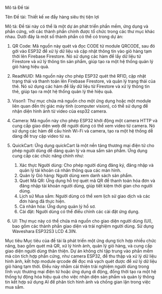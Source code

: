 Mô tả Đề tài

Tên Đề tài: Thiết kế xe đẩy hàng siêu thị tiện lợi

Mô tả:
Đề tài này có thể là một dự án phát triển phần mềm, ứng dụng và phần cứng, với các thành phần chính được tổ chức trong các thư mục khác nhau. Dưới đây là một số thành phần có thể có trong dự án:

1. QR Code:
 Mã nguồn này quét và đọc CODE từ module QRCODE, sau đó gởi vào ESP32 để xử lý dữ liệu và cập nhật thông tin vào giỏ hàng tạm thời lên Firebase Firestore. Nó sử dụng các hàm để lấy dữ liệu từ Firestore và xử lý thông tin sản phẩm, giúp tạo ra một hệ thống quản lý giỏ hàng hiệu quả.

3. ReadNUID:
  Mã nguồn này cho phép ESP32 quét thẻ RFID, cập nhật trạng thái và thanh toán lên Firebase Firestore, và quản lý trạng thái của thẻ. Nó sử dụng các hàm để lấy dữ liệu từ Firestore và xử lý thông tin thẻ, giúp tạo ra một hệ thống quản lý thẻ hiệu quả.

4. Vison1:
   Thư mục chứa mã nguồn cho một ứng dụng hoặc một module liên quan đến thị giác máy tính (computer vision), có thể sử dụng để nhận diện hình ảnh từ video của esp32 camera.

5. Camera:
  Mã nguồn này cho phép ESP32 khởi động một camera HTTP và cung cấp giao diện web để người dùng có thể xem video từ camera. Nó sử dụng các hàm để cấu hình Wi-Fi và camera, tạo ra một hệ thống dễ dàng để truy cập video từ xa.

6. QuickCart:
  Ứng dụng quickCart là một nền tảng thương mại điện tử cho phép người dùng dễ dàng quản lý và mua sắm sản phẩm. Ứng dụng cung cấp các chức năng chính như:
    1. Xác thực Người dùng: Cho phép người dùng đăng ký, đăng nhập và quản lý tài khoản cá nhân thông qua các màn hình.
    2. Quản lý Giỏ hàng: Người dùng xem danh sách sản phẩm.
    3. Quét Mã QR: Ứng dụng hỗ trợ quét mã QR để thanh toán hóa đơn và đăng nhập tài khoản người dùng, giúp tiết kiệm thời gian cho người dùng.
    4. Lịch sử Mua sắm: Người dùng có thể xem lịch sử giao dịch và các đơn hàng đã thực hiện.
    5. Cá nhân hóa: Ứng dụng quản lý hồ sơ.
    6. Cài đặt: Người dùng có thể điều chỉnh các cài đặt ứng dụng.
       
7. UI:
  Thư mục này có thể chứa mã nguồn cho giao diện người dùng (UI), bao gồm các thành phần giao diện và trải nghiệm người dùng. Sử dụng Waveshara ESP32S3 LCD 4.3IN.

Mục tiêu
   Mục tiêu của đề tài là phát triển một ứng dụng tích hợp nhiều chức năng, bao gồm quét mã QR, xử lý hình ảnh, quản lý giỏ hàng, và cung cấp giao diện người dùng thân thiện. Dự án không chỉ tập trung vào phần mềm mà còn tích hợp phần cứng, như camera ESP32, để thu thập và xử lý dữ liệu hình ảnh, kết hợp module qrcode để đọc mã vạch quét được để xử lý dữ liệu giỏ hàng tạm thời. Điều này nhằm cải thiện trải nghiệm người dùng trong lĩnh vực thương mại điện tử hoặc ứng dụng di động, đồng thời tạo ra một hệ thống tự động hóa hiệu quả cho việc nhận diện sản phẩm và quản lý thông tin kết hợp sử dụng AI để phân tích hình ảnh và chống gian lận trong việc mua sắm.
